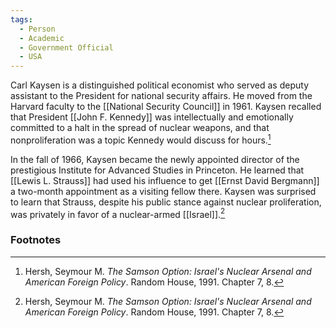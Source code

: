 ```yaml
---
tags:
  - Person
  - Academic
  - Government Official
  - USA
---
```

Carl Kaysen is a distinguished political economist who served as deputy assistant to the President for national security affairs. He moved from the Harvard faculty to the [[National Security Council]] in 1961. Kaysen recalled that President [[John F. Kennedy]] was intellectually and emotionally committed to a halt in the spread of nuclear weapons, and that nonproliferation was a topic Kennedy would discuss for hours.[^1]

In the fall of 1966, Kaysen became the newly appointed director of the prestigious Institute for Advanced Studies in Princeton. He learned that [[Lewis L. Strauss]] had used his influence to get [[Ernst David Bergmann]] a two-month appointment as a visiting fellow there. Kaysen was surprised to learn that Strauss, despite his public stance against nuclear proliferation, was privately in favor of a nuclear-armed [[Israel]].[^1]

### Footnotes

[^1]: Hersh, Seymour M. *The Samson Option: Israel's Nuclear Arsenal and American Foreign Policy*. Random House, 1991. Chapter 7, 8.